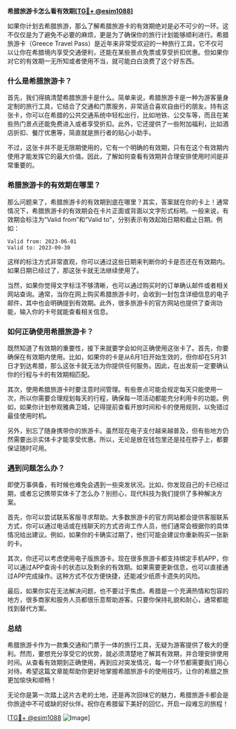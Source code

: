 **希腊旅游卡怎么看有效期[[TG💪+ @esim1088](https://t.me/s/esim1088)]**

如果你计划去希腊旅游，那么了解希腊旅游卡的有效期绝对是必不可少的一环。这不仅仅是为了避免不必要的麻烦，更是为了确保你的旅行计划能够顺利进行。希腊旅游卡（Greece Travel Pass）是近年来非常受欢迎的一种旅行工具，它不仅可以让你在希腊境内享受交通便利，还能在某些景点免票或享受折扣优惠。但如果你对它的有效期一无所知或者使用不当，就可能白白浪费了这个好东西。

### 什么是希腊旅游卡？

首先，我们得搞清楚希腊旅游卡是什么。简单来说，希腊旅游卡是一种为游客量身定制的旅行工具，它结合了交通和门票服务，非常适合喜欢自由行的朋友。持有这张卡，你可以在希腊的公共交通系统中轻松出行，比如地铁、公交车等，而且在某些热门景点还能免费进入或者享受折扣。此外，它还提供了一些附加福利，比如酒店折扣、餐厅优惠等，简直就是旅行者的贴心小助手。

不过，这张卡并不是无限期使用的，它有一个明确的有效期，只有在这个有效期内使用才能发挥它的最大价值。因此，了解如何查看有效期并合理安排使用时间是非常重要的。

### 希腊旅游卡的有效期在哪里？

那么问题来了，希腊旅游卡的有效期到底在哪里？其实，答案就在你的卡上！通常情况下，希腊旅游卡的有效期会在卡片正面或背面以文字形式标明。一般来说，有效期会标注为“Valid from”和“Valid to”，分别表示有效起始日期和截止日期。例如：

```
Valid from: 2023-06-01  
Valid to: 2023-09-30
```

这样的标注方式非常直观，你可以通过这些日期来判断你的卡是否还在有效期内。如果日期已经过了，那这张卡就无法继续使用了。

当然，如果你觉得文字标注不够清晰，也可以通过购买时的订单确认邮件或者相关网站查询。通常，当你在网上购买希腊旅游卡时，会收到一封包含详细信息的电子邮件，其中也会明确提到有效期。此外，很多旅游卡的官方网站也提供了查询功能，输入你的卡号就能查看相关信息。

### 如何正确使用希腊旅游卡？

既然知道了有效期的重要性，接下来就要学会如何正确使用这张卡了。首先，你要确保在有效期内使用。比如，如果你的卡是从6月1日开始生效的，但你却在5月31日才到达希腊，那么这张卡就无法为你提供任何服务。因此，在出发前一定要确认你的行程与卡的有效期相匹配。

其次，使用希腊旅游卡时要注意时间管理。有些景点可能会规定每天只能使用一次，所以你需要合理规划每天的行程，确保每一项活动都能充分利用卡的功能。例如，如果你计划参观雅典卫城，记得提前查看开放时间和卡的使用规则，以免错过最佳使用时机。

另外，别忘了随身携带你的旅游卡。虽然现在电子支付越来越普及，但有些地方仍然需要出示实体卡才能享受优惠。所以，无论是放在钱包里还是挂在脖子上，都要保证随时可用。

### 遇到问题怎么办？

即使万事俱备，有时候也难免会遇到一些突发状况。比如，你发现自己的卡已经过期，或者忘记携带实体卡了怎么办？别担心，现代科技为我们提供了多种解决方案。

首先，你可以尝试联系客服寻求帮助。大多数旅游卡的官方网站都会提供客服联系方式，你可以通过电话或在线聊天的方式咨询工作人员，他们通常会根据你的具体情况给出建议。例如，如果你的卡确实过期了，他们可能会建议你重新购买一张新的卡。

其次，你还可以考虑使用电子版旅游卡。现在很多旅游卡都支持绑定手机APP，你可以通过APP查询卡的状态以及剩余的有效期。如果需要更新信息，也可以直接通过APP完成操作。这种方式不仅方便快捷，还能减少纸质卡遗失的风险。

最后，如果你实在无法解决问题，也不要过于焦虑。希腊是一个充满热情和包容的地方，很多商家和服务人员都很乐意帮助游客。只要你保持礼貌和耐心，通常都能找到替代方案。

### 总结

希腊旅游卡作为一款集交通和门票于一体的旅行工具，无疑为游客提供了极大的便利。然而，要想充分享受它的优势，就必须清楚地了解其有效期，并合理安排使用时间。从查看有效期到正确使用，再到应对突发情况，每一个环节都需要我们用心对待。希望这篇文章能帮助你更好地掌握希腊旅游卡的使用技巧，让你的希腊之旅更加愉快和顺畅！

无论你是第一次踏上这片古老的土地，还是再次回味它的魅力，希腊旅游卡都会是你旅途中不可或缺的好伙伴。祝你在希腊留下美好的回忆，开启一段难忘的旅程！

[[TG💪+ @esim1088](https://t.me/s/esim1088) ![Image](https://i.postimg.cc/4NQfJmqS/Snipaste-2025-05-13-00-14-12.png)]